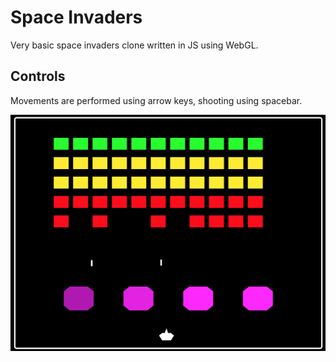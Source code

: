 # Space Invaders

Very basic space invaders clone written in JS using WebGL.

## Controls

Movements are performed using arrow keys, shooting using spacebar.

![screenshot](./screenshot.png)

